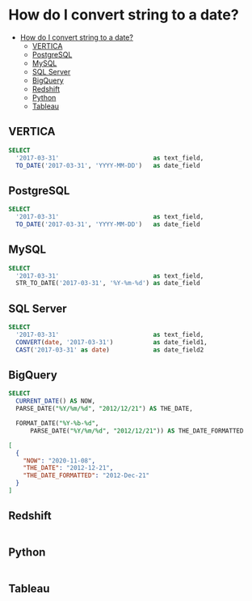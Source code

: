 
# How do I convert string to a date?

<!-- TOC -->

- [How do I convert string to a date?](#how-do-i-convert-string-to-a-date)
    - [VERTICA](#vertica)
    - [PostgreSQL](#postgresql)
    - [MySQL](#mysql)
    - [SQL Server](#sql-server)
    - [BigQuery](#bigquery)
    - [Redshift](#redshift)
    - [Python](#python)
    - [Tableau](#tableau)

<!-- /TOC -->

## VERTICA

```sql
SELECT
  '2017-03-31'                          as text_field,
  TO_DATE('2017-03-31', 'YYYY-MM-DD')   as date_field
```

## PostgreSQL

```sql
SELECT
  '2017-03-31'                          as text_field,
  TO_DATE('2017-03-31', 'YYYY-MM-DD')   as date_field
```

## MySQL

```sql
SELECT
  '2017-03-31'                          as text_field,
  STR_TO_DATE('2017-03-31', '%Y-%m-%d') as date_field
```

## SQL Server

```sql
SELECT
  '2017-03-31'                          as text_field,
  CONVERT(date, '2017-03-31')           as date_field1,
  CAST('2017-03-31' as date)            as date_field2
```

## BigQuery

```sql
SELECT
  CURRENT_DATE() AS NOW,
  PARSE_DATE("%Y/%m/%d", "2012/12/21") AS THE_DATE,

  FORMAT_DATE("%Y-%b-%d",
      PARSE_DATE("%Y/%m/%d", "2012/12/21")) AS THE_DATE_FORMATTED
```

```json
[
  {
    "NOW": "2020-11-08",
    "THE_DATE": "2012-12-21",
    "THE_DATE_FORMATTED": "2012-Dec-21"
  }
]
```

## Redshift

```sql
```

## Python

```python
```

## Tableau

```text
```
